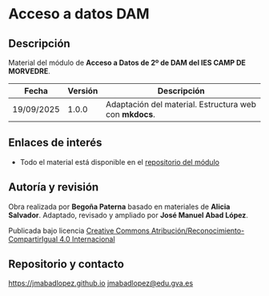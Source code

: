 # Acceso a datos DAM

## Descripción

Material del módulo de **Acceso a Datos de 2º de DAM del IES CAMP DE MORVEDRE**.

| Fecha      | Versión | Descripción                                |
| ---------- | ------- | ------------------------------------------ |
| 19/09/2025 | 1.0.0   | Adaptación del material. Estructura web con **mkdocs**.|

## Enlaces de interés

* Todo el material está disponible en el [repositorio del módulo](https://github.com/jmabadlopez/acceso_datos)

## Autoría y revisión

Obra realizada por **Begoña Paterna** basado en materiales de **Alicia Salvador**. Adaptado, revisado y ampliado por **José Manuel Abad López**. 

Publicada bajo licencia [Creative Commons Atribución/Reconocimiento-CompartirIgual 4.0 Internacional](https://creativecommons.org/licenses/by-sa/4.0/deed.es)

## Repositorio y contacto
<https://jmabadlopez.github.io>
<jmabadlopez@edu.gva.es>
